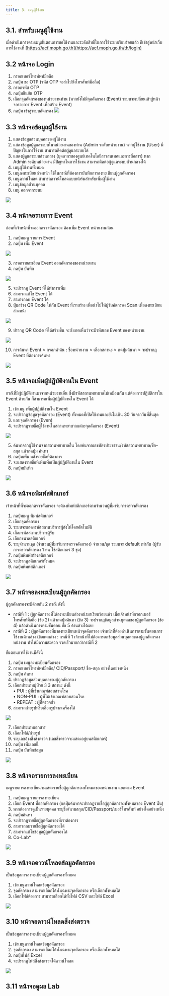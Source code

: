 ```yaml
---
title: 3. เมนูผู้ใช้งาน
---
```


## 3.1. สำหรับเมนูผู้ใช้งาน 
เมื่อดำเนินการตามเมนูขั้นตอนการขอใช้งานและระดับสิทธิ์ในการใช้ระบบเรียบร้อยแล้ว ก็เข้าสู่หน้าเว็บการใช้งานที่ [https://acf.moph.go.th](https://acf.moph.go.th/th/login)

## 3.2 หน้าจอ Login
1. กรอกเบอร์โทรศัพท์มือถือ
2. กดปุ่ม ขอ OTP (รหัส OTP จะส่งไปยังโทรศัพท์มือถือ)
3. กรอกรหัส OTP
4. กดปุ่มยืนยัน OTP
5. เลือกจุดคัดกรองของหน่วยงานท่าน (หากยังไม่มีจุดคัดกรอง (Event) ระบบจะเปลี่ยนเข้าสู่หน้าจอรายการ Event เพื่อสร้าง Event) 
6. กดปุ่ม เข้าสู่ระบบคัดกรอง
![](./img/user01.png)

## 3.3 หน้าจอข้อมูลผู้ใช้งาน
1. แสดงข้อมูลส่วนบุคคลของผู้ใช้งาน
2. แสดงข้อมูลผู้ดูแลระบบในหน่วยงานของท่าน (Admin ระดับหน่วยงาน) หากผู้ใช้งาน (User) มีปัญหาในการใช้งาน สามารถติดต่อผู้ดูแลระบบได้
3. แสดงผู้ดูแลระบบส่วนกลาง (บุคลากรของศูนย์เทคโนโลยีสารสนเทศและการสื่อสาร)
หาก Admin ระดับหน่วยงาน มีปัญหาในการใช้งาน สามารถติดต่อผู้ดูแลระบบส่วนกลางได้	 	
4. เมนูผู้ใช้งานทั้งหมด
5. เมนูลงทะเบียนล่วงหน้า ใช้ในกรณีที่ต้องการบันทึกการลงทะเบียนผู้ถูกคัดกรอง
6. เมนูดาวน์โหลด สามารถดาวน์โหลดแบบฟอร์มสำหรับเพิ่มผู้ใช้งาน 
7. เมนูข้อมูลส่วนบุคคล
8. เมนู ออกจากระบบ

![](./img/user02.png)

## 3.4 หน้าจอรายการ Event 
ก่อนที่เจ้าหน้าที่จะออกตรวจคัดกรอง ต้องเพิ่ม Event หน่วยงานก่อน
1. กดปุ่มเมนู รายการ Event 
2. กดปุ่ม เพิ่ม Event

![](./img/user03.png)

3. กรอกรายละเอียด Event ออกคัดกรองของหน่วยงาน
4. กดปุ่ม บันทึก

![](./img/user04.png)

5. จะปรากฏ Event ที่ได้ทำการเพิ่ม
6. สามารถแก้ไข Event ได้
7. สามารถลบ Event ได้
8. ปุ่มสร้าง QR Code ให้กับ Event ที่เราสร้าง เพื่อนำไปให้ผู้รับคัดกรอง Scan เพื่อลงทะเบียนล่วงหน้า

![](./img/user05.png)

9. ปรากฏ QR Code ที่ได้สร้างขึ้น จะสังเกตเห็นว่าจะมีรหัสเลข Event ของหน่วยงาน

![](./img/user06.png)

10. การค้นหา Event > กรอกคำค้น : ชื่อหน่วยงาน > เลือกสถานะ > กดปุ่มค้นหา > จะปรากฏ Event ที่ต้องการค้นหา

![](./img/user07.png)

## 3.5 หน้าจอเพิ่มผู้ปฏิบัติงานใน Event 
กรณีที่มีผู้ปฏิบัติงานมาจากหน่วยงานอื่น ซึ่งมีรหัสสถานพยาบาลไม่เหมือนกัน แต่ต้องการปฏิบัติการใน Event ด้วยกัน ก็สามารถเพิ่มผู้ปฏิบัติงานใน Event ได้
1. เข้าเมนู เพิ่มผู้ปฏิบัติงานใน Event
2. จะปรากฏข้อมูลจุดคัดกรอง (Event) ทั้งหมดที่เปิดใช้งานและยังไม่เกิน 30 วันจากวันที่สิ้นสุด
3. แถบจุดคัดกรอง (Even)
4. จะปรากฏรายชื่อผู้ใช้งานในสถานพยาบาลแต่ละจุดคัดกรอง (Event)

![](./img/user08.png)

5. ค้นหาจากผู้ใช้งานจากสถานพยาบาลอื่น โดยค้นจากเลขบัตรประชาชน/รหัสสถานพยาบาล/ชื่อ-สกุล แล้วกดปุ่ม ค้นหา 
6. กดปุ่มเพิ่ม หลังรายชื่อที่ต้องการ
7. จะแสดงรายชื่อที่เพิ่มเพื่อเป็นผู้ปฏิบัติงานใน Event
8. กดปุ่มบันทึก

![](./img/user09.png)

## 3.6 หน้าจอพิมพ์สติกเกอร์
เจ้าหน้าที่ที่จะออกตรวจคัดกรอง จะต้องพิมพ์สติกเกอร์ตามจำนวนผู้ที่มารับการตรวจคัดกรอง
1. กดปุ่มเมนู พิมพ์สติกเกอร์
2. เลือกจุดคัดกรอง
3. ระบบจะแสดงรหัสสถานบริการผู้ส่งให้โดยอัตโนมัติ
4. เลือกรหัสสถานบริการผู้รับ
5. เลือกขนาดสติกเกอร์
6. ระบุจำนวนชุด (จำนวนผู้ที่มารับการตรวจคัดกรอง)
จำนวน/ชุด ระบบจะ default เท่ากับ (ผู้รับการตรวจคัดกรอง 1 คน ใช้สติกเกอร์ 3 ชุด)
7. กดปุ่มพิมพ์สร้างสติกเกอร์ 
8. จะปรากฏสติกเกอร์ทั้งหมด
9. กดปุ่มพิมพ์สติกเกอร์

![](./img/user10.png)

## 3.7 หน้าจอลงทะเบียนผู้ถูกคัดกรอง
ผู้ถูกคัดกรองจะมีด้วยกัน 2 กรณี ดังนี้
- กรณีที่ 1 : ผู้ถูกคัดกรองที่ได้ลงทะเบียนล่วงหน้ามาเรียบร้อยแล้ว เมื่อเจ้าหน้าที่กรอกเบอร์โทรศัพท์มือถือ (ข้อ 2) แล้วกดปุ่มค้นหา (ข้อ 3) จะปรากฏข้อมูลส่วนบุคคลของผู้ถูกคัดกรอง (ข้อ 4) แล้วดำเนินการตามขั้นตอน ขั้อ 5 ด้านล่างได้เลย
- กรณีที่ 2 : ผู้ถูกคัดกรองที่มาลงทะเบียนหน้าจุดคัดกรอง เจ้าหน้าที่ต้องดำเนินการตามขั้นตอนการใช้งานด้านล่าง
(ข้อแตกต่าง : กรณีที่ 1 เจ้าหน้าที่ไม่ต้องกรอกข้อมูลส่วนบุคคลของผู้ถูกคัดกรองหน้างาน   ทำให้มีความสะดวก รวดเร็วมากกว่ากรณีที่ 2

ขั้นตอนการใช้งานมีดังนี้  
1. กดปุ่ม เมนูลงทะเบียนคัดกรอง
2. กรอกเบอร์โทรศัพท์มือถือ/ CID/Passport/ ชื่อ-สกุล อย่างใดอย่างหนึ่ง
3. กดปุ่ม ค้นหา
4. ปรากฏข้อมูลส่วนบุคคลของผู้ถูกคัดกรอง
5. เลือกประเภทผู้ป่วย มี 3 สถานะ ดังนี้   
	• PUI : ผู้ที่เข้าเกณฑ์สอบสวนโรค  
    • NON-PUI : ผู้ที่ไม่เข้าเกณฑ์สอบสวนโรค  
    • REPEAT : ผู้ที่ตรวจซ้ำ  
6. สามารถถ่ายรูปหรือเลือกรูปจากเครื่องได้

![](./img/user11.png)

7. เลือกประเภทเอกสาร
8. เลือกไฟล์/ถ่ายรูป
9. ระบุเลขอ้างสิ่งส่งตรวจ (เลขสิ่งตรวจจะแสดงอยู่บนสติกเกอร์)
10. กดปุ่ม เพิ่มเลขนี้
11. กดปุ่ม บันทึกข้อมูล

![](./img/user12.png)

## 3.8 หน้าจอรายการลงทะเบียน
เมนูรายการลงทะเบียนจะแสดงรายชื่อผู้ถูกคัดกรองทั้งหมดของหน่วยงาน แยกตาม Event
1. กดปุ่มเมนู รายการลงทะเบียน
2. เลือก Event ที่ออกคัดกรอง (กดปุ่มค้นหาจะปรากฏรายชื่อผู้ถูกคัดกรองทั้งหมดของ Event นั้น) 
3. หากต้องการดูเป็นรายบุคคล ระบุชื่อ/นามสกุล/CID/Passport/เบอร์โทรศัพท์ อย่างใดอย่างหนึ่ง
4. กดปุ่มค้นหา
5. จะปรากฏรายชื่อผู้ถูกคัดกรองที่เราต้องการ
6. สามารถลบรายชื่อผู้ถูกคัดกรองได้
7. สามารถแก้ไขข้อมูลผู้ถูกคัดกรองได้
8. Co-Lab*

![](./img/user13.png)

## 3.9 หน้าจอดาวน์โหลดข้อมูลคัดกรอง
เป็นข้อมูลการลงทะเบียนผู้ถูกคัดกรองทั้งหมด
1. เข้าเมนูดาวน์โหลดข้อมูลคัดกรอง
2. จุดคัดกรอง สามารถเลือกได้ทั้งเฉพาะจุดคัดกรอง หรือเลือกทั้งหมดได้
3. เลือกไฟล์ต้องการ สามารถเลือกได้ทั้งไฟล์ CSV และไฟล์ Excel

![](./img/user14.png)

## 3.10 หน้าจอดาวน์โหลดสิ่งส่งตรวจ
เป็นข้อมูลการลงทะเบียนผู้ถูกคัดกรองทั้งหมด
1. เข้าเมนูดาวน์โหลดข้อมูลคัดกรอง
2. จุดคัดกรอง สามารถเลือกได้ทั้งเฉพาะจุดคัดกรอง หรือเลือกทั้งหมดได้
3. กดปุ่มไฟล์ Excel
4. จะปรากฎไฟล์สิ่งส่งตรวจได้ดาวน์โหลด

![](./img/user15.png)

## 3.11 หน้าจอดูผล Lab


